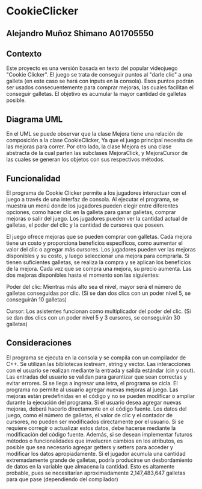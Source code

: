# CookieClicker
## Alejandro Muñoz Shimano A01705550

## Contexto
Este proyecto es una versión basada en texto del popular videojuego "Cookie Clicker". El juego se trata de conseguir puntos al "darle clic" a una galleta (en este caso se hará con inputs en la consola). Esos puntos podrán ser usados consecuentemente para comprar mejoras, las cuales facilitan el conseguir galletas. El objetivo es acumular la mayor cantidad de galletas posible.

## Diagrama UML
En el UML se puede observar que la clase Mejora tiene una relación de composición a la clase CookieClicker, Ya que el juego principal necesita de las mejoras para correr. Por otro lado, la clase Mejora es una clase abstracta de la cual parten las subclases MejoraClick, y MejoraCursor de las cuales se generan los objetos con sus respectivos métodos.

## Funcionalidad
El programa de Cookie Clicker permite a los jugadores interactuar con el juego a través de una interfaz de consola. Al ejecutar el programa, se muestra un menú donde los jugadores pueden elegir entre diferentes opciones, como hacer clic en la galleta para ganar galletas, comprar mejoras o salir del juego. Los jugadores pueden ver la cantidad actual de galletas, el poder del clic y la cantidad de cursores que poseen.

El juego ofrece mejoras que se pueden comprar con galletas. Cada mejora tiene un costo y proporciona beneficios específicos, como aumentar el valor del clic o agregar más cursores. Los jugadores pueden ver las mejoras disponibles y su costo, y luego seleccionar una mejora para comprarla. Si tienen suficientes galletas, se realiza la compra y se aplican los beneficios de la mejora. Cada vez que se compra una mejora, su precio aumenta. Las dos mejoras disponibles hasta el momento son las siguientes:

Poder del clic: Mientras más alto sea el nivel, mayor será el número de galletas conseguidas por clic. (Si se dan dos clics con un poder nivel 5, se conseguirán 10 galletas)

Cursor: Los asistentes funcionan como multiplicador del poder del clic. (Si se dan dos clics con un poder nivel 5 y 3 cursores, se conseguirán 30 galletas)

## Consideraciones

El programa se ejecuta en la consola y se compila con un compilador de C++.
Se utilizan las bibliotecas iostream, string y vector.
Las interacciones con el usuario se realizan mediante la entrada y salida estándar (cin y cout).
Las entradas del usuario se validan para garantizar que sean correctas y evitar errores. Si se llega a ingresar una letra, el programa se cicla.
El programa no permite al usuario agregar nuevas mejoras al juego. Las mejoras están predefinidas en el código y no se pueden modificar o ampliar durante la ejecución del programa. Si el usuario desea agregar nuevas mejoras, deberá hacerlo directamente en el código fuente.
Los datos del juego, como el número de galletas, el valor de clic y el contador de cursores, no pueden ser modificados directamente por el usuario. Si se requiere corregir o actualizar estos datos, debe hacerse mediante la modificación del código fuente. Además, si se desean implementar futuros métodos o funcionalidades que involucren cambios en los atributos, es posible que sea necesario agregar getters y setters para acceder y modificar los datos apropiadamente.
Si el jugador acumula una cantidad extremadamente grande de galletas, podría producirse un desbordamiento de datos en la variable que almacena la cantidad. Esto es altamente probable, pues se necesitarían aproximadamente 2,147,483,647 galletas para que pase (dependiendo del compilador)
